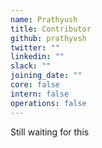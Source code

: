 ```yaml
---
name: Prathyush
title: Contributor
github: prathyvsh
twitter: ""
linkedin: ""
slack: ""
joining_date: ""
core: false
intern: false
operations: false
---
```


Still waiting for this

